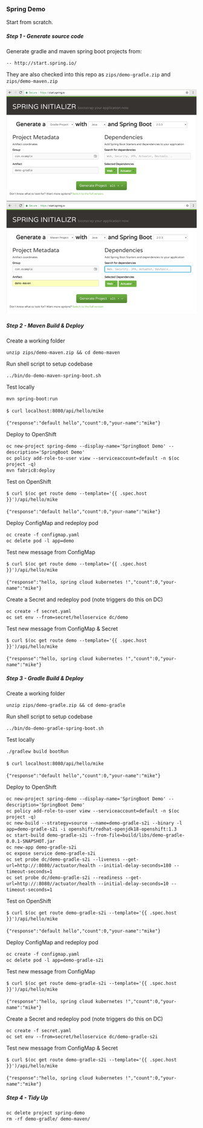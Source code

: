 ### Spring Demo

Start from scratch.

##### Step 1 - Generate source code

Generate gradle and maven spring boot projects from:

```
-- http://start.spring.io/
```

They are also checked into this repo as `zips/demo-gradle.zip` and `zips/demo-maven.zip`

![image](images/gradle2.png)
![image](images/maven2.png)

##### Step 2 - Maven Build & Deploy

Create a working folder

```
unzip zips/demo-maven.zip && cd demo-maven
```

Run shell script to setup codebase

```
../bin/do-demo-maven-spring-boot.sh
```

Test locally

```
mvn spring-boot:run

$ curl localhost:8080/api/hello/mike

{"response":"default hello","count":0,"your-name":"mike"}
```

Deploy to OpenShift

```
oc new-project spring-demo --display-name='SpringBoot Demo' --description='SpringBoot Demo'
oc policy add-role-to-user view --serviceaccount=default -n $(oc project -q)
mvn fabric8:deploy
```

Test on OpenShift

```
$ curl $(oc get route demo --template='{{ .spec.host }}')/api/hello/mike

{"response":"default hello","count":0,"your-name":"mike"}
```

Deploy ConfigMap and redeploy pod

```
oc create -f configmap.yaml
oc delete pod -l app=demo
```

Test new message from ConfigMap

```
$ curl $(oc get route demo --template='{{ .spec.host }}')/api/hello/mike

{"response":"hello, spring cloud kubernetes !","count":0,"your-name":"mike"}
```

Create a Secret and redeploy pod (note triggers do this on DC)

```
oc create -f secret.yaml
oc set env --from=secret/helloservice dc/demo
```

Test new message from ConfigMap & Secret

```
$ curl $(oc get route demo --template='{{ .spec.host }}')/api/hello/mike

{"response":"hello, spring cloud kubernetes !","count":0,"your-name":"mike"}
```

##### Step 3 - Gradle Build & Deploy

Create a working folder

```
unzip zips/demo-gradle.zip && cd demo-gradle
```

Run shell script to setup codebase

```
../bin/do-demo-gradle-spring-boot.sh
```

Test locally

```
./gradlew build bootRun

$ curl localhost:8080/api/hello/mike

{"response":"default hello","count":0,"your-name":"mike"}
```

Deploy to OpenShift

```
oc new-project spring-demo --display-name='SpringBoot Demo' --description='SpringBoot Demo'
oc policy add-role-to-user view --serviceaccount=default -n $(oc project -q)
oc new-build --strategy=source --name=demo-gradle-s2i --binary -l app=demo-gradle-s2i -i openshift/redhat-openjdk18-openshift:1.3
oc start-build demo-gradle-s2i --from-file=build/libs/demo-gradle-0.0.1-SNAPSHOT.jar
oc new-app demo-gradle-s2i
oc expose service demo-gradle-s2i
oc set probe dc/demo-gradle-s2i --liveness --get-url=http://:8080//actuator/health --initial-delay-seconds=180 --timeout-seconds=1
oc set probe dc/demo-gradle-s2i --readiness --get-url=http://:8080//actuator/health --initial-delay-seconds=10 --timeout-seconds=1
```

Test on OpenShift

```
$ curl $(oc get route demo-gradle-s2i --template='{{ .spec.host }}')/api/hello/mike

{"response":"default hello","count":0,"your-name":"mike"}
```

Deploy ConfigMap and redeploy pod

```
oc create -f configmap.yaml
oc delete pod -l app=demo-gradle-s2i
```

Test new message from ConfigMap

```
$ curl $(oc get route demo-gradle-s2i --template='{{ .spec.host }}')/api/hello/mike

{"response":"hello, spring cloud kubernetes !","count":0,"your-name":"mike"}
```

Create a Secret and redeploy pod (note triggers do this on DC)

```
oc create -f secret.yaml
oc set env --from=secret/helloservice dc/demo-gradle-s2i
```

Test new message from ConfigMap & Secret

```
$ curl $(oc get route demo-gradle-s2i --template='{{ .spec.host }}')/api/hello/mike

{"response":"hello, spring cloud kubernetes !","count":0,"your-name":"mike"}
```

##### Step 4 - Tidy Up

```
oc delete project spring-demo
rm -rf demo-gradle/ demo-maven/
```
